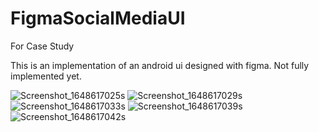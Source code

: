 # FigmaSocialMediaUI
For Case Study

This is an implementation of an android ui designed with figma. Not fully implemented yet.

![Screenshot_1648617025s](https://user-images.githubusercontent.com/12551746/160762603-5e12eebc-9c18-43bf-89f2-905ccb77451e.png)
![Screenshot_1648617029s](https://user-images.githubusercontent.com/12551746/160762604-017c6dbf-502c-4f37-8cc3-87764b440f13.png)
![Screenshot_1648617033s](https://user-images.githubusercontent.com/12551746/160762609-6b5aa54f-f9ab-4c5b-97ec-ebcf47a22622.png)
![Screenshot_1648617039s](https://user-images.githubusercontent.com/12551746/160762613-9e964ddd-85ae-42e0-ba5a-1ec439a77571.png)
![Screenshot_1648617042s](https://user-images.githubusercontent.com/12551746/160762596-6a44e8c4-2621-4f18-a411-e6b1f63ee9eb.png)
